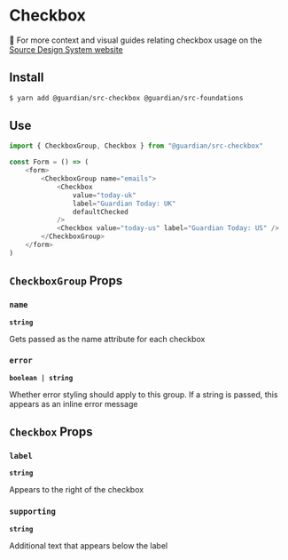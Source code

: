 # Checkbox

📣 For more context and visual guides relating checkbox usage on the [Source Design System website](https://zeroheight.com/2a1e5182b/p/466fad)

## Install

```sh
$ yarn add @guardian/src-checkbox @guardian/src-foundations
```

## Use

```js
import { CheckboxGroup, Checkbox } from "@guardian/src-checkbox"

const Form = () => (
    <form>
        <CheckboxGroup name="emails">
            <Checkbox
                value="today-uk"
                label="Guardian Today: UK"
                defaultChecked
            />
            <Checkbox value="today-us" label="Guardian Today: US" />
        </CheckboxGroup>
    </form>
)
```

## `CheckboxGroup` Props

### `name`

**`string`**

Gets passed as the name attribute for each checkbox

### `error`

**`boolean | string`**

Whether error styling should apply to this group. If a string is passed, this appears as an inline error message

## `Checkbox` Props

### `label`

**`string`**

Appears to the right of the checkbox

### `supporting`

**`string`**

Additional text that appears below the label
